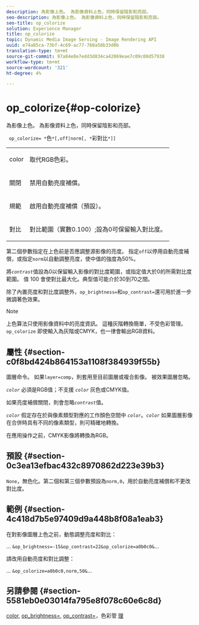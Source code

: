 ```yaml
---
description: 為影像上色。 為影像資料上色，同時保留陰影和亮部。
seo-description: 為影像上色。 為影像資料上色，同時保留陰影和亮部。
seo-title: op_colorize
solution: Experience Manager
title: op_colorize
topic: Dynamic Media Image Serving - Image Rendering API
uuid: e74a85ca-73bf-4c69-ac77-768a58b33d0b
translation-type: tm+mt
source-git-commit: 97a84e8e7edd3d834ca42069eae7c09c00d57938
workflow-type: tm+mt
source-wordcount: '321'
ht-degree: 4%

---
```



# op_colorize{#op-colorize}

為影像上色。 為影像資料上色，同時保留陰影和亮部。

` op_colorize= *`色`*[,off|norm[, *`彩對比`*]]`

<table id="simpletable_768D6CDF3F734E7F89DC7AB2EAAC0C77"> 
 <tr class="strow"> 
  <td class="stentry"> <p> <span class="varname"> color </span> </p> </td> 
  <td class="stentry"> <p>取代RGB色彩。 </p> </td> 
 </tr> 
 <tr class="strow"> 
  <td class="stentry"> <p> <span class="codeph"> 關閉 </span> </p> </td> 
  <td class="stentry"> <p>禁用自動亮度補償。 </p> </td> 
 </tr> 
 <tr class="strow"> 
  <td class="stentry"> <p> <span class="codeph"> 規範  </span> </p> </td> 
  <td class="stentry"> <p>啟用自動亮度補償（預設）。 </p> </td> 
 </tr> 
 <tr class="strow"> 
  <td class="stentry"> <p> <span class="varname"> 對比 </span> </p> </td> 
  <td class="stentry"> <p>對比範圍（實數0.100）;設為0可保留輸入對比度。 </p> </td> 
 </tr> 
</table>

第二個參數指定在上色前是否應調整源影像的亮度。 指定`off`以停用自動亮度補償，或指定`norm`以自動調整亮度，使中值的強度為50%。

將&#x200B;*`contrast`*&#x200B;值設為0以保留輸入影像的對比度範圍，或指定值大於0的所需對比度範圍。 值 100 會使對比最大化。典型值可能介於30到70之間。

除了內置亮度和對比度調整外，`op_brightness=`和`op_contrast=`還可用於進一步微調著色效果。

>[!NOTE]
>
>上色算法只使用影像資料中的亮度資訊。 這種灰階轉換簡單，不受色彩管理。 `op_colorize` 即使輸入為灰階或CMYK，也一律會輸出RGB資料。

## 屬性 {#section-c0f8bd424b864153a1108f384939f55b}

圖層命令。 如果`layer=comp`，則套用至目前圖層或複合影像。 被效果圖層忽略。

*`color`* 必須是RGB值；不支援 *`color`* 灰色或CMYK值。

如果亮度補償關閉，則會忽略&#x200B;*`contrast`*&#x200B;值。

*`color`* 假定存在於與像素類型對應的工作顏色空間中 *`color`*。*`color`* 如果圖層影像在合併時具有不同的像素類型，則可精確地轉換。

在應用操作之前，CMYK影像將轉換為RGB。

## 預設 {#section-0c3ea13efbac432c8970862d223e39b3}

`None`，無色化。第二個和第三個參數預設為`norm,0`，用於自動亮度補償和不更改對比度。

## 範例 {#section-4c418d7b5e97409d9a448b8f08a1eab3}

在對影像圖層上色之前，動態調整亮度和對比：

… `&op_brightness=-15&op_contrast=22&op_colorize=a0b0c0&`…

請改用自動亮度和對比調整：

... `&op_colorize=a0b0c0,norm,50&`...

## 另請參閱 {#section-5581eb0e03014fa795e8f078c60e6c8d}

[color](/help/aem-is-ir-api/is-api/http-ref/image-serving-api-ref/c-http-protocol-reference/c-data-types/r-is-http-color.md),  [op_brightness=](../../../../../is-api/http-ref/image-serving-api-ref/c-http-protocol-reference/c-command-reference/r-op-brightness.md#reference-edf79dc41ae5411c80bec3ee3731c58a),  [op_contrast=](../../../../../is-api/http-ref/image-serving-api-ref/c-http-protocol-reference/c-command-reference/r-op-contrast.md#reference-b26dfa9869fd43bebea0fbb8e9fe743d)，色彩管 [理](../../../../../is-api/http-ref/image-serving-api-ref/c-http-protocol-reference/c-syntax-and-features/r-color-management.md#reference-c7e4a72d589145189f7e4bcb6b4544d7)
